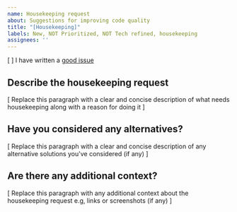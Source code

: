 ```yaml
---
name: Housekeeping request
about: Suggestions for improving code quality
title: "[Housekeeping]"
labels: New, NOT Prioritized, NOT Tech refined, housekeeping
assignees: ''
---
```


<!-- 
Explanation of applied labels can be found here: https://github.com/kirbydesign/designsystem/labels

The good issue: contains only one issue, is self-contained, is specific & unambigious, follows the template, has a good title, is easy to read and contains screenshots & -recordings
-->

[ ] I have written a [good issue](https://github.com/kirbydesign/designsystem/wiki/The-Good%3A-Issue) 

## Describe the housekeeping request

[ Replace this paragraph with a clear and concise description of what needs housekeeping along with a reason for doing it ]

## Have you considered any alternatives?

[ Replace this paragraph with a clear and concise description of any alternative solutions you've considered (if any) ]

## Are there any additional context?

[ Replace this paragraph with any additional context about the housekeeping request e.g, links or screenshots (if any) ]
